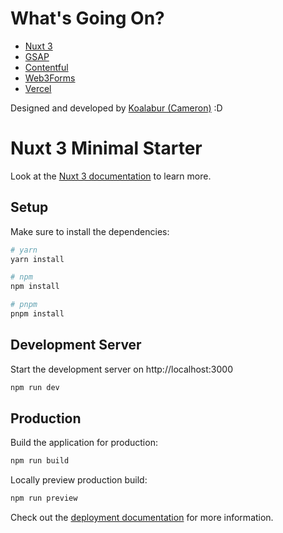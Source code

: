 # What's Going On?

- [Nuxt 3](https://nuxt.com/)
- [GSAP](https://greensock.com/)
- [Contentful](https://www.contentful.com/)
- [Web3Forms](https://web3forms.com/)
- [Vercel](https://vercel.com/)

Designed and developed by [Koalabur (Cameron)](https://github.com/koalabur) :D

# Nuxt 3 Minimal Starter

Look at the [Nuxt 3 documentation](https://nuxt.com/docs/getting-started/introduction) to learn more.

## Setup

Make sure to install the dependencies:

```bash
# yarn
yarn install

# npm
npm install

# pnpm
pnpm install
```

## Development Server

Start the development server on http://localhost:3000

```bash
npm run dev
```

## Production

Build the application for production:

```bash
npm run build
```

Locally preview production build:

```bash
npm run preview
```

Check out the [deployment documentation](https://nuxt.com/docs/getting-started/deployment) for more information.
